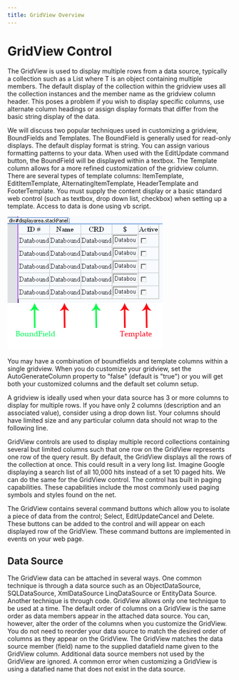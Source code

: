 ```yaml
---
title: GridView Overview
---
```

# GridView Control

The GridView is used to display multiple rows from a data source, typically a collection such as a List<T> where T is an object containing multiple members. The default display of the collection within the gridview uses all the collection instances and the member name as the gridview column header. This poses a problem if you wish to display specific columns, use alternate column headings or assign display formats that differ from the basic string display of the data.

We will discuss two popular techniques used in customizing a gridview, BoundFields and Templates. The BoundField is generally used for read-only displays. The default display format is string. You can assign various formatting patterns to your data. When used with the EditUpdate command button, the BoundField will be displayed within a textbox. The Template column allows for a more refined customization of the gridview column. There are several types of template columns: ItemTemplate, EditItemTemplate, AlternatingItemTemplate, HeaderTemplate and FooterTemplate. You must supply the content display or a basic standard web control (such as textbox, drop down list, checkbox) when setting up a template. Access to data is done using vb script.

![GridView](./gridview/image011.png)

You may have a combination of boundfields and template columns within a single gridview. When you do customize your gridview, set the AutoGenerateColumn property to "false" (default is "true") or you will get both your customized columns and the default set column setup.

A gridview is ideally used when your data source has 3 or more columns to display for multiple rows. If you have only 2 columns (description and an associated value), consider using a drop down list. Your columns should have limited size and any particular column data should not wrap to the following line.

GridView controls are used to display multiple record collections containing several but limited columns such that one row on the GridView represents one row of the query result. By default, the GridView displays all the rows of the collection at once. This could result in a very long list. Imagine Google displaying a search list of all 10,000 hits instead of a set 10 paged hits. We can do the same for the GridView control. The control has built in paging capabilities. These capabilities include the most commonly used paging symbols and styles found on the net.

The GridView contains several command buttons which allow you to isolate a piece of data from the control; Select, EditUpdateCancel and Delete. These buttons can be added to the control and will appear on each displayed row of the GridView. These command buttons are implemented in events on your web page.

## Data Source

The GridView data can be attached in several ways. One common technique is through a data source such as an ObjectDataSource, SQLDataSource, XmlDataSource LinqDataSource or EntityData Source. Another technique is through code. GridView allows only one technique to be used at a time. The default order of columns on a GridView is the same order as data members appear in the attached data source. You can, however, alter the order of the columns when you customize the GridView. You do not need to reorder your data source to match the desired order of columns as they appear on the GridView. The GridView matches the data source member (field) name to the supplied datafield name given to the GridView column. Additional data source members not used by the GridView are ignored. A common error when customizing a GridView is using a datafied name that does not exist in the data source.
